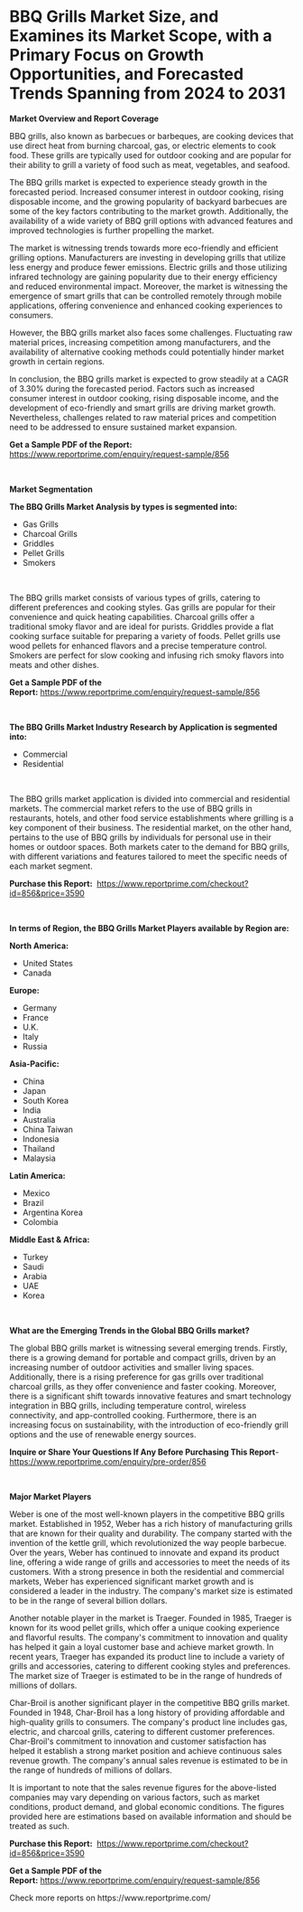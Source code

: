 <p><h1>BBQ Grills Market Size, and Examines its Market Scope, with a Primary Focus on Growth Opportunities, and Forecasted Trends Spanning from 2024 to 2031</h1></p><p><strong>Market Overview and Report Coverage</strong></p>
<p><p>BBQ grills, also known as barbecues or barbeques, are cooking devices that use direct heat from burning charcoal, gas, or electric elements to cook food. These grills are typically used for outdoor cooking and are popular for their ability to grill a variety of food such as meat, vegetables, and seafood.</p><p>The BBQ grills market is expected to experience steady growth in the forecasted period. Increased consumer interest in outdoor cooking, rising disposable income, and the growing popularity of backyard barbecues are some of the key factors contributing to the market growth. Additionally, the availability of a wide variety of BBQ grill options with advanced features and improved technologies is further propelling the market.</p><p>The market is witnessing trends towards more eco-friendly and efficient grilling options. Manufacturers are investing in developing grills that utilize less energy and produce fewer emissions. Electric grills and those utilizing infrared technology are gaining popularity due to their energy efficiency and reduced environmental impact. Moreover, the market is witnessing the emergence of smart grills that can be controlled remotely through mobile applications, offering convenience and enhanced cooking experiences to consumers.</p><p>However, the BBQ grills market also faces some challenges. Fluctuating raw material prices, increasing competition among manufacturers, and the availability of alternative cooking methods could potentially hinder market growth in certain regions.</p><p>In conclusion, the BBQ grills market is expected to grow steadily at a CAGR of 3.30% during the forecasted period. Factors such as increased consumer interest in outdoor cooking, rising disposable income, and the development of eco-friendly and smart grills are driving market growth. Nevertheless, challenges related to raw material prices and competition need to be addressed to ensure sustained market expansion.</p></p>
<p><strong>Get a Sample PDF of the Report:</strong> <a href="https://www.reportprime.com/enquiry/request-sample/856">https://www.reportprime.com/enquiry/request-sample/856</a></p>
<p>&nbsp;</p>
<p><strong>Market Segmentation</strong></p>
<p><strong>The BBQ Grills Market Analysis by types is segmented into:</strong></p>
<p><ul><li>Gas Grills</li><li>Charcoal Grills</li><li>Griddles</li><li>Pellet Grills</li><li>Smokers</li></ul></p>
<p>&nbsp;</p>
<p><p>The BBQ grills market consists of various types of grills, catering to different preferences and cooking styles. Gas grills are popular for their convenience and quick heating capabilities. Charcoal grills offer a traditional smoky flavor and are ideal for purists. Griddles provide a flat cooking surface suitable for preparing a variety of foods. Pellet grills use wood pellets for enhanced flavors and a precise temperature control. Smokers are perfect for slow cooking and infusing rich smoky flavors into meats and other dishes.</p></p>
<p><strong>Get a Sample PDF of the Report:</strong>&nbsp;<a href="https://www.reportprime.com/enquiry/request-sample/856">https://www.reportprime.com/enquiry/request-sample/856</a></p>
<p>&nbsp;</p>
<p><strong>The BBQ Grills Market Industry Research by Application is segmented into:</strong></p>
<p><ul><li>Commercial</li><li>Residential</li></ul></p>
<p>&nbsp;</p>
<p><p>The BBQ grills market application is divided into commercial and residential markets. The commercial market refers to the use of BBQ grills in restaurants, hotels, and other food service establishments where grilling is a key component of their business. The residential market, on the other hand, pertains to the use of BBQ grills by individuals for personal use in their homes or outdoor spaces. Both markets cater to the demand for BBQ grills, with different variations and features tailored to meet the specific needs of each market segment.</p></p>
<p><strong>Purchase this Report:</strong>&nbsp; <a href="https://www.reportprime.com/checkout?id=856&price=3590">https://www.reportprime.com/checkout?id=856&price=3590</a></p>
<p>&nbsp;</p>
<p><strong>In terms of Region, the BBQ Grills Market Players available by Region are:</strong></p>
<p>
    <p> <strong> North America: </strong>
        <ul>
            <li>United States</li>
            <li>Canada</li>
        </ul>
        </p> 
    <p> <strong> Europe: </strong>
        <ul>
            <li>Germany</li>
            <li>France</li>
            <li>U.K.</li>
            <li>Italy</li>
            <li>Russia</li>
        </ul>
        </p> 
    <p> <strong> Asia-Pacific: </strong>
        <ul>
            <li>China</li>
            <li>Japan</li>
            <li>South Korea</li>
            <li>India</li>
            <li>Australia</li>
            <li>China Taiwan</li>
            <li>Indonesia</li>
            <li>Thailand</li>
            <li>Malaysia</li>
        </ul>
        </p> 
    <p> <strong> Latin America: </strong>
        <ul>
            <li>Mexico</li>
            <li>Brazil</li>
            <li>Argentina Korea</li>
            <li>Colombia</li>
        </ul>
        </p> 
    <p> <strong> Middle East & Africa: </strong>
        <ul>
            <li>Turkey</li>
            <li>Saudi</li>
            <li>Arabia</li>
            <li>UAE</li>
            <li>Korea</li>
        </ul>
    </p>
    </p>
<p>&nbsp;</p>
<p><strong>What are the Emerging Trends in the Global BBQ Grills market?</strong></p>
<p><p>The global BBQ grills market is witnessing several emerging trends. Firstly, there is a growing demand for portable and compact grills, driven by an increasing number of outdoor activities and smaller living spaces. Additionally, there is a rising preference for gas grills over traditional charcoal grills, as they offer convenience and faster cooking. Moreover, there is a significant shift towards innovative features and smart technology integration in BBQ grills, including temperature control, wireless connectivity, and app-controlled cooking. Furthermore, there is an increasing focus on sustainability, with the introduction of eco-friendly grill options and the use of renewable energy sources.</p></p>
<p><strong>Inquire or Share Your Questions If Any Before Purchasing This Report</strong>- <a href="https://www.reportprime.com/enquiry/pre-order/856">https://www.reportprime.com/enquiry/pre-order/856</a></p>
<p>&nbsp;</p>
<p><strong>Major Market Players</strong></p>
<p><p>Weber is one of the most well-known players in the competitive BBQ grills market. Established in 1952, Weber has a rich history of manufacturing grills that are known for their quality and durability. The company started with the invention of the kettle grill, which revolutionized the way people barbecue. Over the years, Weber has continued to innovate and expand its product line, offering a wide range of grills and accessories to meet the needs of its customers. With a strong presence in both the residential and commercial markets, Weber has experienced significant market growth and is considered a leader in the industry. The company's market size is estimated to be in the range of several billion dollars.</p><p>Another notable player in the market is Traeger. Founded in 1985, Traeger is known for its wood pellet grills, which offer a unique cooking experience and flavorful results. The company's commitment to innovation and quality has helped it gain a loyal customer base and achieve market growth. In recent years, Traeger has expanded its product line to include a variety of grills and accessories, catering to different cooking styles and preferences. The market size of Traeger is estimated to be in the range of hundreds of millions of dollars.</p><p>Char-Broil is another significant player in the competitive BBQ grills market. Founded in 1948, Char-Broil has a long history of providing affordable and high-quality grills to consumers. The company's product line includes gas, electric, and charcoal grills, catering to different customer preferences. Char-Broil's commitment to innovation and customer satisfaction has helped it establish a strong market position and achieve continuous sales revenue growth. The company's annual sales revenue is estimated to be in the range of hundreds of millions of dollars.</p><p>It is important to note that the sales revenue figures for the above-listed companies may vary depending on various factors, such as market conditions, product demand, and global economic conditions. The figures provided here are estimations based on available information and should be treated as such.</p></p>
<p><strong>Purchase this Report:</strong>&nbsp;&nbsp;<a href="https://www.reportprime.com/checkout?id=856&price=3590">https://www.reportprime.com/checkout?id=856&price=3590</a></p>
<p></p>
<p><strong>Get a Sample PDF of the Report:</strong>&nbsp;<a href="https://www.reportprime.com/enquiry/request-sample/856">https://www.reportprime.com/enquiry/request-sample/856</a></p>
<p>Check more reports on https://www.reportprime.com/</p>